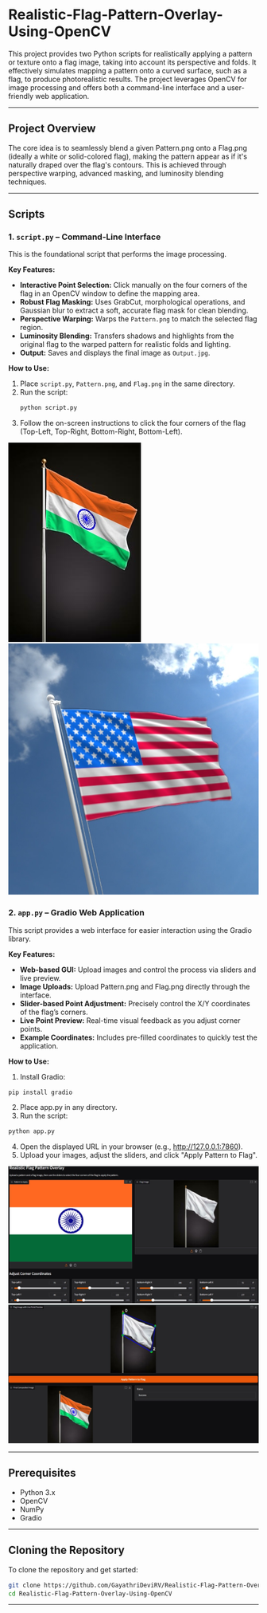 # Realistic-Flag-Pattern-Overlay-Using-OpenCV
This project provides two Python scripts for realistically applying a pattern or texture onto a flag image, taking into account its perspective and folds. It effectively simulates mapping a pattern onto a curved surface, such as a flag, to produce photorealistic results. The project leverages OpenCV for image processing and offers both a command-line interface and a user-friendly web application.

---

## Project Overview
The core idea is to seamlessly blend a given Pattern.png onto a Flag.png (ideally a white or solid-colored flag), making the pattern appear as if it's naturally draped over the flag's contours. This is achieved through perspective warping, advanced masking, and luminosity blending techniques.

---

## Scripts

### 1. `script.py` – Command-Line Interface

This is the foundational script that performs the image processing.

**Key Features:**
- **Interactive Point Selection:** Click manually on the four corners of the flag in an OpenCV window to define the mapping area.
- **Robust Flag Masking:** Uses GrabCut, morphological operations, and Gaussian blur to extract a soft, accurate flag mask for clean blending.
- **Perspective Warping:** Warps the `Pattern.png` to match the selected flag region.
- **Luminosity Blending:** Transfers shadows and highlights from the original flag to the warped pattern for realistic folds and lighting.
- **Output:** Saves and displays the final image as `Output.jpg`.

**How to Use:**
1. Place `script.py`, `Pattern.png`, and `Flag.png` in the same directory.
2. Run the script:
   ```bash
   python script.py
   ```
3. Follow the on-screen instructions to click the four corners of the flag (Top-Left, Top-Right, Bottom-Right, Bottom-Left).

![Output](output/Output2.jpg)
![Output](output/Output.jpg)

### 2. `app.py` – Gradio Web Application

This script provides a web interface for easier interaction using the Gradio library.

**Key Features:**
- **Web-based GUI:** Upload images and control the process via sliders and live preview.
- **Image Uploads:** Upload Pattern.png and Flag.png directly through the interface.
- **Slider-based Point Adjustment:** Precisely control the X/Y coordinates of the flag’s corners.
- **Live Point Preview:** Real-time visual feedback as you adjust corner points.
- **Example Coordinates:** Includes pre-filled coordinates to quickly test the application.

**How to Use:**
1. Install Gradio:
```bash
pip install gradio
```
2. Place app.py in any directory.
3. Run the script:
```bash
python app.py
```
4. Open the displayed URL in your browser (e.g., http://127.0.0.1:7860).
5. Upload your images, adjust the sliders, and click "Apply Pattern to Flag".

![Gradio Output](output/pic1.jpeg)
![Gradio Output](output/pic2.jpeg)

---

## Prerequisites
- Python 3.x
- OpenCV
- NumPy
- Gradio

---

## Cloning the Repository
To clone the repository and get started:
```bash
git clone https://github.com/GayathriDeviRV/Realistic-Flag-Pattern-Overlay-Using-OpenCV.git
cd Realistic-Flag-Pattern-Overlay-Using-OpenCV
```

---

